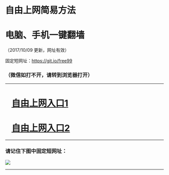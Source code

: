 ﻿# 自由上网简易方法

# 电脑、手机一键翻墙

（2017/10/09 更新，网址有效）

固定短网址：https://git.io/free99

### （微信如打不开，请转到浏览器打开）


***





# &nbsp;&nbsp; <a href="http://ft517511673.fwq-tz-1001.info/fwqtz01.html?t=100900120380 " target="_blank">自由上网入口1</a>
# &nbsp;&nbsp; <a href="http://ft1336113240.fwq-tz-1002.info/fwqtz02.html?t=10090013795 " target="_blank">自由上网入口2</a>
***

### 请记住下图中固定短网址：

<img src="https://s3-us-west-2.amazonaws.com/fwq-1001/yjfq-20170905okok.png" /> 


***

